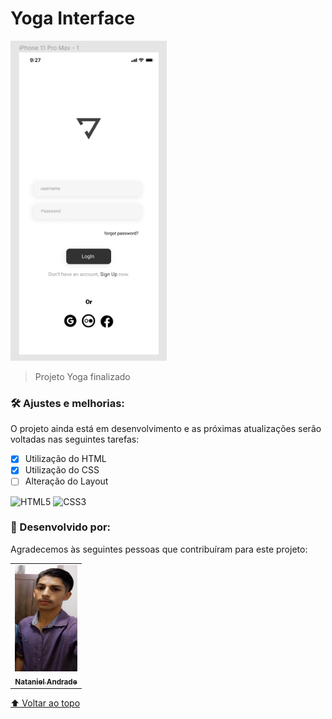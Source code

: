 # Yoga Interface



<img src="./assets/logo.png" width="250px" alt="logo-yoga" >

> Projeto Yoga finalizado


### 🛠️ Ajustes e melhorias:

O projeto ainda está em desenvolvimento e as próximas atualizações serão voltadas nas seguintes tarefas:

- [x] Utilização do HTML
- [x] Utilização do CSS
- [ ] Alteração do Layout

![HTML5](https://img.shields.io/badge/HTML5-E34F26?style=for-the-badge&logo=html5&logoColor=white)
![CSS3](https://img.shields.io/badge/CSS3-1572B6?style=for-the-badge&logo=css3&logoColor=white)


### 🤝 Desenvolvido por:

Agradecemos às seguintes pessoas que contribuíram para este projeto:

<table>
  <tr>
    <td align="center">
      <a href="https://www.linkedin.com/in/jos%C3%A9-nataniel-4764a4224/">
        <img src="./assets/niel.jpg" width="100px;" height="170" alt="Foto do Iuri Silva no GitHub"/><br>
        <sub>
          <b>Nataniel Andrade</b>
        </sub>
      </a>
  </tr>
</table>




[⬆ Voltar ao topo](#yoga-interface)<br>

 
